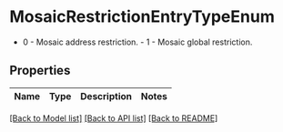 # MosaicRestrictionEntryTypeEnum

- 0 - Mosaic address restriction. - 1 - Mosaic global restriction. 

## Properties

Name | Type | Description | Notes
------------ | ------------- | ------------- | -------------

[[Back to Model list]](../README.md#documentation-for-models) [[Back to API list]](../README.md#documentation-for-api-endpoints) [[Back to README]](../README.md)


